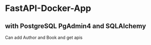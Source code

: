 # FastAPI-Docker-App
## with PostgreSQL PgAdmin4 and SQLAlchemy


Can add Author and Book and get apis